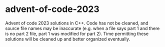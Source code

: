 # advent-of-code-2023
Advent of code 2023 solutions in C++. Code has not be cleaned, and source file names may be inaccurate (e.g. when a file says part 1 and there is no part 2 file, part 1 was modified for part 2). Time permitting these solutions will be cleaned up and better organized eventually.
